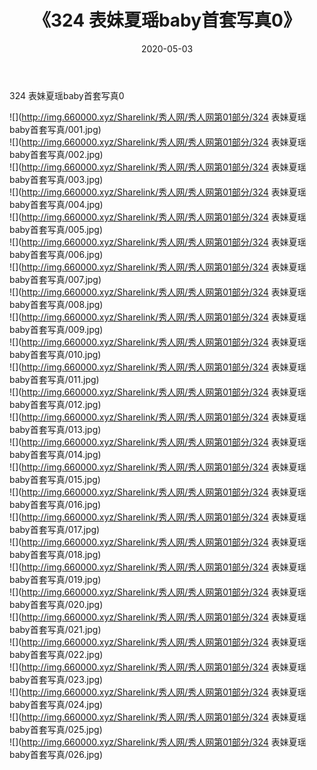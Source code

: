 ﻿---
layout: post
title:  《324 表妹夏瑶baby首套写真0》
date:   2020-05-03
img: http://img.660000.xyz/Sharelink/秀人网/秀人网第01部分/324 表妹夏瑶baby首套写真0/000.jpg
categories: [美女, 清纯, 唯美]
---

324 表妹夏瑶baby首套写真0

  ![](http://img.660000.xyz/Sharelink/秀人网/秀人网第01部分/324 表妹夏瑶baby首套写真/001.jpg) <br> ![](http://img.660000.xyz/Sharelink/秀人网/秀人网第01部分/324 表妹夏瑶baby首套写真/002.jpg) <br> ![](http://img.660000.xyz/Sharelink/秀人网/秀人网第01部分/324 表妹夏瑶baby首套写真/003.jpg) <br> ![](http://img.660000.xyz/Sharelink/秀人网/秀人网第01部分/324 表妹夏瑶baby首套写真/004.jpg) <br> ![](http://img.660000.xyz/Sharelink/秀人网/秀人网第01部分/324 表妹夏瑶baby首套写真/005.jpg) <br> ![](http://img.660000.xyz/Sharelink/秀人网/秀人网第01部分/324 表妹夏瑶baby首套写真/006.jpg) <br> ![](http://img.660000.xyz/Sharelink/秀人网/秀人网第01部分/324 表妹夏瑶baby首套写真/007.jpg) <br> ![](http://img.660000.xyz/Sharelink/秀人网/秀人网第01部分/324 表妹夏瑶baby首套写真/008.jpg) <br> ![](http://img.660000.xyz/Sharelink/秀人网/秀人网第01部分/324 表妹夏瑶baby首套写真/009.jpg) <br> ![](http://img.660000.xyz/Sharelink/秀人网/秀人网第01部分/324 表妹夏瑶baby首套写真/010.jpg) <br> ![](http://img.660000.xyz/Sharelink/秀人网/秀人网第01部分/324 表妹夏瑶baby首套写真/011.jpg) <br> ![](http://img.660000.xyz/Sharelink/秀人网/秀人网第01部分/324 表妹夏瑶baby首套写真/012.jpg) <br> ![](http://img.660000.xyz/Sharelink/秀人网/秀人网第01部分/324 表妹夏瑶baby首套写真/013.jpg) <br> ![](http://img.660000.xyz/Sharelink/秀人网/秀人网第01部分/324 表妹夏瑶baby首套写真/014.jpg) <br> ![](http://img.660000.xyz/Sharelink/秀人网/秀人网第01部分/324 表妹夏瑶baby首套写真/015.jpg) <br> ![](http://img.660000.xyz/Sharelink/秀人网/秀人网第01部分/324 表妹夏瑶baby首套写真/016.jpg) <br> ![](http://img.660000.xyz/Sharelink/秀人网/秀人网第01部分/324 表妹夏瑶baby首套写真/017.jpg) <br> ![](http://img.660000.xyz/Sharelink/秀人网/秀人网第01部分/324 表妹夏瑶baby首套写真/018.jpg) <br> ![](http://img.660000.xyz/Sharelink/秀人网/秀人网第01部分/324 表妹夏瑶baby首套写真/019.jpg) <br> ![](http://img.660000.xyz/Sharelink/秀人网/秀人网第01部分/324 表妹夏瑶baby首套写真/020.jpg) <br> ![](http://img.660000.xyz/Sharelink/秀人网/秀人网第01部分/324 表妹夏瑶baby首套写真/021.jpg) <br> ![](http://img.660000.xyz/Sharelink/秀人网/秀人网第01部分/324 表妹夏瑶baby首套写真/022.jpg) <br> ![](http://img.660000.xyz/Sharelink/秀人网/秀人网第01部分/324 表妹夏瑶baby首套写真/023.jpg) <br> ![](http://img.660000.xyz/Sharelink/秀人网/秀人网第01部分/324 表妹夏瑶baby首套写真/024.jpg) <br> ![](http://img.660000.xyz/Sharelink/秀人网/秀人网第01部分/324 表妹夏瑶baby首套写真/025.jpg) <br> ![](http://img.660000.xyz/Sharelink/秀人网/秀人网第01部分/324 表妹夏瑶baby首套写真/026.jpg) <br>